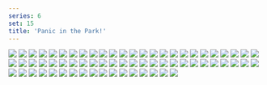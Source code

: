 ```yaml
---
series: 6
set: 15
title: 'Panic in the Park!'
---
```


![](../../../../assets/great/part-15/great449.jpg)
![](../../../../assets/great/part-15/great450.jpg)
![](../../../../assets/great/part-15/great451.jpg)
![](../../../../assets/great/part-15/great452.jpg)
![](../../../../assets/great/part-15/great453.jpg)
![](../../../../assets/great/part-15/great454.jpg)
![](../../../../assets/great/part-15/great455.jpg)
![](../../../../assets/great/part-15/great456.jpg)
![](../../../../assets/great/part-15/great457.jpg)
![](../../../../assets/great/part-15/great458.jpg)
![](../../../../assets/great/part-15/great459.jpg)
![](../../../../assets/great/part-15/great460.jpg)
![](../../../../assets/great/part-15/great461.jpg)
![](../../../../assets/great/part-15/great462.jpg)
![](../../../../assets/great/part-15/great463.jpg)
![](../../../../assets/great/part-15/great464.jpg)
![](../../../../assets/great/part-15/great465.jpg)
![](../../../../assets/great/part-15/great466.jpg)
![](../../../../assets/great/part-15/great467.jpg)
![](../../../../assets/great/part-15/great468.jpg)
![](../../../../assets/great/part-15/great469.jpg)
![](../../../../assets/great/part-15/great470.jpg)
![](../../../../assets/great/part-15/great471.jpg)
![](../../../../assets/great/part-15/great472.jpg)
![](../../../../assets/great/part-15/great473.jpg)
![](../../../../assets/great/part-15/great474.jpg)
![](../../../../assets/great/part-15/great475.jpg)
![](../../../../assets/great/part-15/great476.jpg)
![](../../../../assets/great/part-15/great477.jpg)
![](../../../../assets/great/part-15/great478.jpg)
![](../../../../assets/great/part-15/great479.jpg)
![](../../../../assets/great/part-15/great480.jpg)
![](../../../../assets/great/part-15/great481.jpg)
![](../../../../assets/great/part-15/great482.jpg)
![](../../../../assets/great/part-15/great483.jpg)
![](../../../../assets/great/part-15/great484.jpg)
![](../../../../assets/great/part-15/great485.jpg)
![](../../../../assets/great/part-15/great486.jpg)
![](../../../../assets/great/part-15/great487.jpg)
![](../../../../assets/great/part-15/great488.jpg)
![](../../../../assets/great/part-15/great489.jpg)
![](../../../../assets/great/part-15/great490.jpg)
![](../../../../assets/great/part-15/great491.jpg)
![](../../../../assets/great/part-15/great492.jpg)
![](../../../../assets/great/part-15/great493.jpg)
![](../../../../assets/great/part-15/great494.jpg)
![](../../../../assets/great/part-15/great495.jpg)
![](../../../../assets/great/part-15/great496.jpg)
![](../../../../assets/great/part-15/great497.jpg)
![](../../../../assets/great/part-15/great498.jpg)
![](../../../../assets/great/part-15/great499.jpg)
![](../../../../assets/great/part-15/great500.jpg)
![](../../../../assets/great/part-15/great501.jpg)
![](../../../../assets/great/part-15/great502.jpg)
![](../../../../assets/great/part-15/great503.jpg)
![](../../../../assets/great/part-15/great504.jpg)
![](../../../../assets/great/part-15/great505.jpg)
![](../../../../assets/great/part-15/great506.jpg)
![](../../../../assets/great/part-15/great507.jpg)
![](../../../../assets/great/part-15/great508.jpg)
![](../../../../assets/great/part-15/great509.jpg)
![](../../../../assets/great/part-15/great510.jpg)
![](../../../../assets/great/part-15/great511.jpg)
![](../../../../assets/great/part-15/great512.jpg)
![](../../../../assets/great/part-15/great513.jpg)
![](../../../../assets/great/part-15/great514.jpg)
![](../../../../assets/great/part-15/great515.jpg)